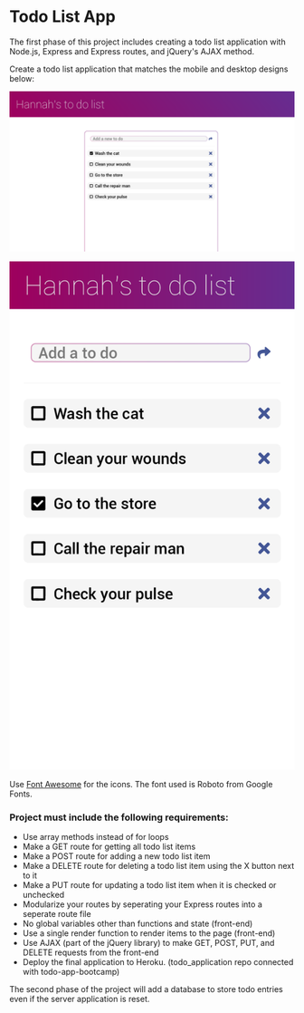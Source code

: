 # Todo List App

The first phase of this project includes creating a todo list application with Node.js, Express and Express routes, and jQuery's AJAX method.

Create a todo list application that matches the mobile and desktop designs below:

![Desktop](public/images/desktop.png)

![Mobile](public/images/mobile.png)

Use [Font Awesome](https://fontawesome.com/) for the icons. The font used is Roboto from Google Fonts. 

### Project must include the following requirements:

- Use array methods instead of for loops
- Make a GET route for getting all todo list items
- Make a POST route for adding a new todo list item
- Make a DELETE route for deleting a todo list item using the X button next to it
- Make a PUT route for updating a todo list item when it is checked or unchecked
- Modularize your routes by seperating your Express routes into a seperate route file
- No global variables other than functions and state (front-end)
- Use a single render function to render items to the page (front-end)
- Use AJAX (part of the jQuery library) to make GET, POST, PUT, and DELETE requests from the front-end
- Deploy the final application to Heroku.  (todo_application repo connected with todo-app-bootcamp)

The second phase of the project will add a database to store todo entries even if the server application is reset. 